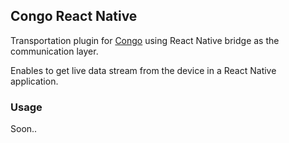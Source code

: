 ## Congo React Native

Transportation plugin for [Congo](https://github.com/Soluto/congo-core) using React Native bridge as the communication layer.

Enables to get live data stream from the device in a React Native application.

### Usage

Soon..
